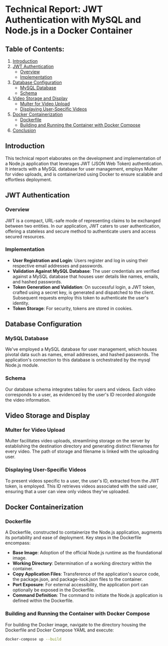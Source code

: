 # Technical Report: JWT Authentication with MySQL and Node.js in a Docker Container

## Table of Contents:
1. [Introduction](#introduction)
2. [JWT Authentication](#jwt-authentication)
    - [Overview](#overview)
    - [Implementation](#implementation)
3. [Database Configuration](#database-configuration)
    - [MySQL Database](#mysql-database)
    - [Schema](#schema)
4. [Video Storage and Display](#video-storage-and-display)
    - [Multer for Video Upload](#multer-for-video-upload)
    - [Displaying User-Specific Videos](#displaying-user-specific-videos)
5. [Docker Containerization](#docker-containerization)
    - [Dockerfile](#dockerfile)
    - [Building and Running the Container with Docker Compose](#building-and-running-the-container-with-docker-compose)
6. [Conclusion](#conclusion)

## Introduction
This technical report elaborates on the development and implementation of a Node.js application that leverages JWT (JSON Web Token) authentication. It interacts with a MySQL database for user management, employs Multer for video uploads, and is containerized using Docker to ensure scalable and effortless deployment.

## JWT Authentication

### Overview
JWT is a compact, URL-safe mode of representing claims to be exchanged between two entities. In our application, JWT caters to user authentication, offering a stateless and secure method to authenticate users and access secured resources.

### Implementation
- **User Registration and Login**: Users register and log in using their respective email addresses and passwords.
- **Validation Against MySQL Database**: The user credentials are verified against a MySQL database that houses user details like names, emails, and hashed passwords.
- **Token Generation and Validation**: On successful login, a JWT token, crafted using a secret key, is generated and dispatched to the client. Subsequent requests employ this token to authenticate the user's identity.
- **Token Storage**: For security, tokens are stored in cookies.

## Database Configuration

### MySQL Database
We've employed a MySQL database for user management, which houses pivotal data such as names, email addresses, and hashed passwords. The application's connection to this database is orchestrated by the mysql Node.js module.

### Schema
Our database schema integrates tables for users and videos. Each video corresponds to a user, as evidenced by the user's ID recorded alongside the video information.

## Video Storage and Display

### Multer for Video Upload
Multer facilitates video uploads, streamlining storage on the server by establishing the destination directory and generating distinct filenames for every video. The path of storage and filename is linked with the uploading user.

### Displaying User-Specific Videos
To present videos specific to a user, the user's ID, extracted from the JWT token, is employed. This ID retrieves videos associated with the said user, ensuring that a user can view only videos they've uploaded.

## Docker Containerization

### Dockerfile
A Dockerfile, constructed to containerize the Node.js application, augments its portability and ease of deployment. Key steps in the Dockerfile encompass:
- **Base Image**: Adoption of the official Node.js runtime as the foundational image.
- **Working Directory**: Determination of a working directory within the container.
- **Copy Application Files**: Transference of the application's source code, the package.json, and package-lock.json files to the container.
- **Port Exposure**: For external accessibility, the application port can optionally be exposed in the Dockerfile.
- **Command Definition**: The command to initiate the Node.js application is defined within the Dockerfile.

### Building and Running the Container with Docker Compose
For building the Docker image, navigate to the directory housing the Dockerfile and Docker Compose YAML and execute:
```bash
docker-compose up --build
```


